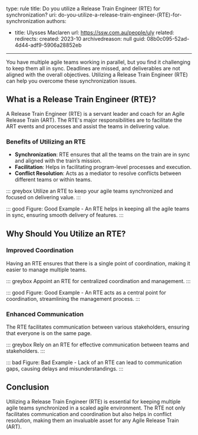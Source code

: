 type: rule
title: Do you utilize a Release Train Engineer (RTE) for synchronization?
uri: do-you-utilize-a-release-train-engineer-(RTE)-for-synchronization
authors:
  - title: Ulysses Maclaren
    url: https://ssw.com.au/people/uly
related:
redirects:
created: 2023-10
archivedreason: null
guid: 08b0c095-52ad-4d44-adf9-5906a28852eb

---
You have multiple agile teams working in parallel, but you find it challenging to keep them all in sync. Deadlines are missed, and deliverables are not aligned with the overall objectives. Utilizing a Release Train Engineer (RTE) can help you overcome these synchronization issues.

<!--endintro-->

## What is a Release Train Engineer (RTE)?

A Release Train Engineer (RTE) is a servant leader and coach for an Agile Release Train (ART). The RTE's major responsibilities are to facilitate the ART events and processes and assist the teams in delivering value.

### Benefits of Utilizing an RTE

- **Synchronization**: RTE ensures that all the teams on the train are in sync and aligned with the train’s mission.
- **Facilitation**: Helps in facilitating program-level processes and execution.
- **Conflict Resolution**: Acts as a mediator to resolve conflicts between different teams or within teams.

::: greybox
Utilize an RTE to keep your agile teams synchronized and focused on delivering value.
:::

::: good
Figure: Good Example - An RTE helps in keeping all the agile teams in sync, ensuring smooth delivery of features.
:::

## Why Should You Utilize an RTE?

### Improved Coordination

Having an RTE ensures that there is a single point of coordination, making it easier to manage multiple teams.

::: greybox
Appoint an RTE for centralized coordination and management.
:::

::: good
Figure: Good Example - An RTE acts as a central point for coordination, streamlining the management process.
:::

### Enhanced Communication

The RTE facilitates communication between various stakeholders, ensuring that everyone is on the same page.

::: greybox
Rely on an RTE for effective communication between teams and stakeholders.
:::

::: bad
Figure: Bad Example - Lack of an RTE can lead to communication gaps, causing delays and misunderstandings.
:::

## Conclusion

Utilizing a Release Train Engineer (RTE) is essential for keeping multiple agile teams synchronized in a scaled agile environment. The RTE not only facilitates communication and coordination but also helps in conflict resolution, making them an invaluable asset for any Agile Release Train (ART).
